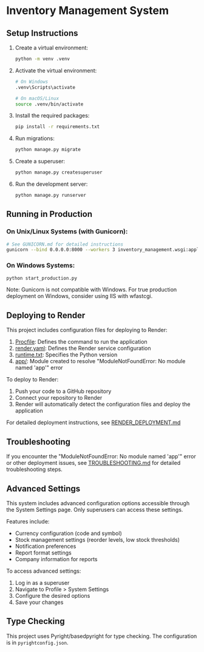 # Inventory Management System

## Setup Instructions

1. Create a virtual environment:
   ```bash
   python -m venv .venv
   ```

2. Activate the virtual environment:
   ```bash
   # On Windows
   .venv\Scripts\activate
   
   # On macOS/Linux
   source .venv/bin/activate
   ```

3. Install the required packages:
   ```bash
   pip install -r requirements.txt
   ```

4. Run migrations:
   ```bash
   python manage.py migrate
   ```

5. Create a superuser:
   ```bash
   python manage.py createsuperuser
   ```

6. Run the development server:
   ```bash
   python manage.py runserver
   ```

## Running in Production

### On Unix/Linux Systems (with Gunicorn):
```bash
# See GUNICORN.md for detailed instructions
gunicorn --bind 0.0.0.0:8000 --workers 3 inventory_management.wsgi:application
```

### On Windows Systems:
```bash
python start_production.py
```

Note: Gunicorn is not compatible with Windows. For true production deployment on Windows, consider using IIS with wfastcgi.

## Deploying to Render

This project includes configuration files for deploying to Render:

1. [Procfile](file:///E:/Best%20App/Procfile): Defines the command to run the application
2. [render.yaml](file:///E:/Best%20App/render.yaml): Defines the Render service configuration
3. [runtime.txt](file:///E:/Best%20App/runtime.txt): Specifies the Python version
4. [app/](file:///E:/Best%20App/app/): Module created to resolve "ModuleNotFoundError: No module named 'app'" error

To deploy to Render:
1. Push your code to a GitHub repository
2. Connect your repository to Render
3. Render will automatically detect the configuration files and deploy the application

For detailed deployment instructions, see [RENDER_DEPLOYMENT.md](file:///E:/Best%20App/RENDER_DEPLOYMENT.md)

## Troubleshooting

If you encounter the "ModuleNotFoundError: No module named 'app'" error or other deployment issues, see [TROUBLESHOOTING.md](file:///E:/Best%20App/TROUBLESHOOTING.md) for detailed troubleshooting steps.

## Advanced Settings

This system includes advanced configuration options accessible through the System Settings page. Only superusers can access these settings.

Features include:
- Currency configuration (code and symbol)
- Stock management settings (reorder levels, low stock thresholds)
- Notification preferences
- Report format settings
- Company information for reports

To access advanced settings:
1. Log in as a superuser
2. Navigate to Profile > System Settings
3. Configure the desired options
4. Save your changes

## Type Checking

This project uses Pyright/basedpyright for type checking. The configuration is in `pyrightconfig.json`.